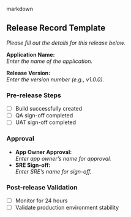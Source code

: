markdown
## Release Record Template

_Please fill out the details for this release below._

**Application Name:**  
_Enter the name of the application._

**Release Version:**  
_Enter the version number (e.g., v1.0.0)._

### Pre-release Steps
- [ ] Build successfully created
- [ ] QA sign-off completed
- [ ] UAT sign-off completed

### Approval
- **App Owner Approval:**  
  _Enter app owner’s name for approval._
- **SRE Sign-off:**  
  _Enter SRE’s name for sign-off._

### Post-release Validation
- [ ] Monitor for 24 hours
- [ ] Validate production environment stability

